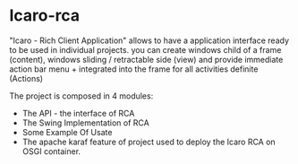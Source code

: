 Icaro-rca
=========
"Icaro - Rich Client Application" allows to have a application interface ready to be used in individual projects. you can create windows child of a frame (content), windows sliding / retractable side (view) and provide immediate action bar menu + integrated into the frame for all activities definite (Actions)

The project is composed in 4 modules:
   * The API - the interface of RCA
   * The Swing Implementation of RCA
   * Some Example Of Usate
   * The apache karaf feature of project used to deploy the Icaro RCA on  OSGI container.







